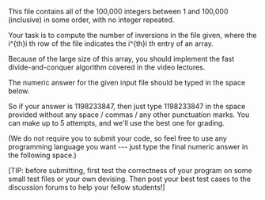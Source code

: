 This file contains all of the 100,000 integers between 1 and 100,000 (inclusive) in some order, with no integer repeated.

 Your task is to compute the number of inversions in the file given, where the i^{th}i 
th
  row of the file indicates the i^{th}i 
th
  entry of an array.

  Because of the large size of this array, you should implement the fast divide-and-conquer algorithm covered in the video lectures.

The numeric answer for the given input file should be typed in the space below.

So if your answer is 1198233847, then just type 1198233847 in the space provided without any space / commas / any other punctuation marks. You can make up to 5 attempts, and we'll use the best one for grading.

(We do not require you to submit your code, so feel free to use any programming language you want --- just type the final numeric answer in the following space.)

[TIP: before submitting, first test the correctness of your program on some small test files or your own devising.  Then post your best test cases to the discussion forums to help your fellow students!]
